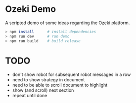 # Ozeki Demo

A scripted demo of some ideas regarding the Ozeki platform.

```bash
> npm install      # install dependencies
> npm run dev      # run demo
> npm run build    # build release
```

# TODO

  * don't show robot for subsequent robot messages in a row
  * need to show strategy in document
  * need to be able to scroll document to highlight
  * show (and scroll) next section
  * repeat until done
